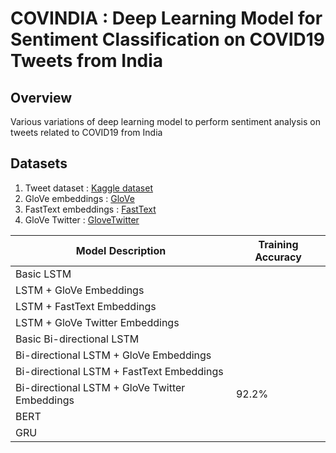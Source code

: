 # COVINDIA : Deep Learning Model for Sentiment Classification on COVID19 Tweets from India

## Overview
Various variations of deep learning model to perform sentiment analysis on tweets related to COVID19 from India

## Datasets
1. Tweet dataset : [Kaggle dataset](https://www.kaggle.com/surajkum1198/twitterdata)
2. GloVe embeddings : [GloVe](https://www.kaggle.com/rtatman/glove-global-vectors-for-word-representation)
3. FastText embeddings : [FastText](https://www.kaggle.com/vsmolyakov/fasttext)
4. GloVe Twitter : [GloveTwitter](https://www.kaggle.com/bertcarremans/glovetwitter27b100dtxt)


| Model Description                              | Training Accuracy |
|------------------------------------------------|-------------------|
| Basic LSTM                                     |                   |
| LSTM + GloVe Embeddings                        |                   |
| LSTM + FastText Embeddings                     |                   |
| LSTM + GloVe Twitter Embeddings                |                   |
| Basic Bi-directional LSTM                      |                   |
| Bi-directional LSTM + GloVe Embeddings         |                   |
| Bi-directional LSTM + FastText Embeddings      |                   |
| Bi-directional LSTM + GloVe Twitter Embeddings |92.2%               |
| BERT                                           |                   |
| GRU                                            |                   |
